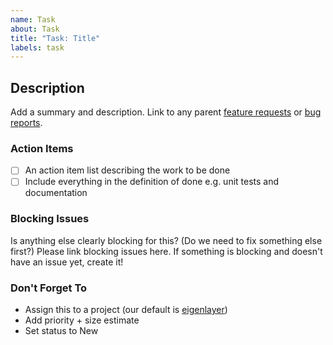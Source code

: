 ```yaml
---
name: Task
about: Task
title: "Task: Title"
labels: task
---
```


## Description

Add a summary and description. Link to any parent [feature requests](https://github.com/Layr-Labs/eigenlayer-contracts/blob/master/.github/ISSUE_TEMPLATE/feature_request.md) or [bug reports](https://github.com/Layr-Labs/eigenlayer-contracts/blob/master/.github/ISSUE_TEMPLATE/bug_report.md).

### Action Items

- [ ] An action item list describing the work to be done
- [ ] Include everything in the definition of done e.g. unit tests and documentation

### Blocking Issues

Is anything else clearly blocking for this? (Do we need to fix something else first?)
Please link blocking issues here. If something is blocking and doesn't have an issue yet, create it!

### Don't Forget To

- Assign this to a project (our default is [eigenlayer](https://github.com/orgs/Layr-Labs/projects/3/))
- Add priority + size estimate
- Set status to New
